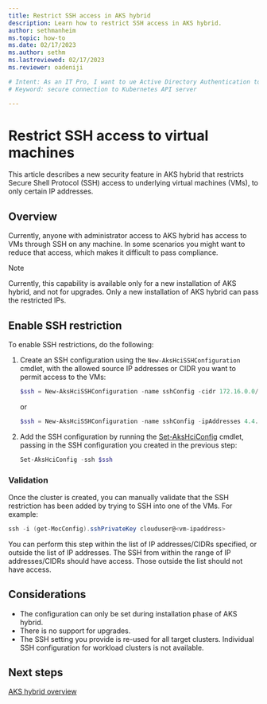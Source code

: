 ```yaml
---
title: Restrict SSH access in AKS hybrid
description: Learn how to restrict SSH access in AKS hybrid.
author: sethmanheim
ms.topic: how-to
ms.date: 02/17/2023
ms.author: sethm 
ms.lastreviewed: 02/17/2023
ms.reviewer: oadeniji

# Intent: As an IT Pro, I want to ue Active Directory Authentication to securely connect to the Kubernetes API server with SSO credentials.
# Keyword: secure connection to Kubernetes API server

---
```


# Restrict SSH access to virtual machines

This article describes a new security feature in AKS hybrid that restricts Secure Shell Protocol (SSH) access to underlying virtual machines (VMs), to only certain IP addresses.

## Overview

Currently, anyone with administrator access to AKS hybrid has access to VMs through SSH on any machine. In some scenarios you might want to reduce that access, which makes it difficult to pass compliance.

> [!NOTE]
> Currently, this capability is available only for a new installation of AKS hybrid, and not for upgrades. Only a new installation of AKS hybrid can pass the restricted IPs.

## Enable SSH restriction

To enable SSH restrictions, do the following:

1. Create an SSH configuration using the `New-AksHciSSHConfiguration` cmdlet, with the allowed source IP addresses or CIDR you want to permit access to the VMs:

   ```powershell
   $ssh = New-AksHciSSHConfiguration -name sshConfig -cidr 172.16.0.0/24
   ```

   or

   ```powershell
   $ssh = New-AksHciSSHConfiguration -name sshConfig -ipAddresses 4.4.4.4,8.8.8.8
   ```

1. Add the SSH configuration by running the [Set-AksHciConfig](reference/ps/set-akshciconfig.md) cmdlet, passing in the SSH configuration you created in the previous step:

   ```powershell
   Set-AksHciConfig -ssh $ssh
   ```

### Validation

Once the cluster is created, you can manually validate that the SSH restriction has been added by trying to SSH into one of the VMs. For example:

```powershell
ssh -i (get-MocConfig).sshPrivateKey clouduser@<vm-ipaddress>
```

You can perform this step within the list of IP addresses/CIDRs specified, or outside the list of IP addresses. The SSH from within the range of IP addresses/CIDRs should have access. Those outside the list should not have access.

## Considerations

- The configuration can only be set during installation phase of AKS hybrid.
- There is no support for upgrades.
- The SSH setting you provide is re-used for all target clusters. Individual SSH configuration for workload clusters is not available.

## Next steps

[AKS hybrid overview](aks-hybrid-options-overview.md)
